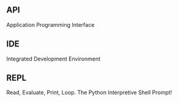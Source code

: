 <!--
The Glossary uses level-2 headings to provide hover-over help for terms elsewhere in the docs
See this for reference: https://toolchain.gitbook.com/lexicon.html
-->

## API
Application Programming Interface

## IDE
Integrated Development Environment

## REPL
Read, Evaluate, Print, Loop.  The Python Interpretive Shell Prompt!